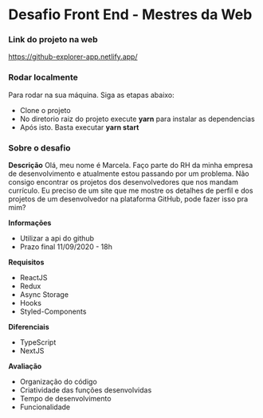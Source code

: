 # Desafio Front End - Mestres da Web

### Link do projeto na web
https://github-explorer-app.netlify.app/

### Rodar localmente
Para rodar na sua máquina. Siga as etapas abaixo:
  - Clone o projeto
  - No diretorio raiz do projeto execute **yarn** para instalar as dependencias
  - Após isto. Basta executar **yarn start** 

### Sobre o desafio

**Descrição**
Olá, meu nome é Marcela. Faço parte do RH da minha empresa de desenvolvimento e atualmente estou passando por um problema. Não consigo encontrar os projetos dos desenvolvedores que nos mandam currículo. Eu preciso de um site que me mostre os detalhes de perfil e dos projetos de um desenvolvedor na plataforma GitHub, pode fazer isso pra mim?

**Informações**
- Utilizar a api do github
- Prazo final 11/09/2020 - 18h

**Requisitos**
- ReactJS
- Redux
- Async Storage
- Hooks
- Styled-Components

**Diferenciais**
- TypeScript
- NextJS

**Avaliação**
- Organização do código
- Criatividade das funções desenvolvidas
- Tempo de desenvolvimento
- Funcionalidade